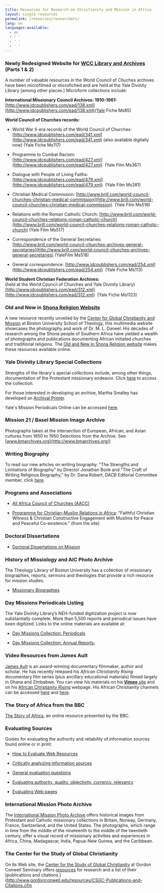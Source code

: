 ```yaml
---
title: Resources for Research on Christianity and Mission in Africa
layout: single-resources
permalink: /resources/researchers/
lang: en
languages-available:                         
  - en
  - ' '
  - ' '
  - ' '
---
```


### Newly Redesigned Website for [WCC Library and Archives](http://www.oikoumene.org/en/what-we-do/library-and-archives) (Parts 1 & 2)

A number of valuable resources in the World Council of Chuches archives have been microfilmed or microfiched and are held at the Yale Divinity Library (among other places.) Microform collections include:  

**International Missionary Council Archives: 1910-1961:**  
[http://www.idcpublishers.com/ead/138.xml](http://www.idcpublishers.com/ead/138.xml)(Yale Fiche Ms85)  

**World Council of Churches records:**  
*   World War II-era records of the World Council of Churches: [http://www.idcpublishers.com/ead/341.xml](http://www.idcpublishers.com/ead/341.xml) (also available digitally now) (Yale Fiche Ms117)  

*   Programme to Combat Racism: [http://www.idcpublishers.com/ead/427.xml](http://www.idcpublishers.com/ead/427.xml)  (Yale Film Ms367)  

*   Dialogue with People of Living Faiths: [http://www.idcpublishers.com/ead/479.xml](http://www.idcpublishers.com/ead/479.xml)  (Yale Film Ms381)  

*   Christian Medical Commission: [http://www.brill.com/world-council-churches-christian-medical-commission](http://www.brill.com/world-council-churches-christian-medical-commission)  (Yale Film Ms516)  

*   Relations with the Roman Catholic Church: [http://www.brill.com/world-council-churches-relations-roman-catholic-church](http://www.brill.com/world-council-churches-relations-roman-catholic-church) (Yale Film Ms517)  

*   Correspondence of the General Secretaries: [http://www.brill.com/world-council-churches-archives-general-secretaries](http://www.brill.com/world-council-churches-archives-general-secretaries) (YaleFilm Ms518)  

*   General correspondence: [http://www.idcpublishers.com/ead/254.xml](http://www.idcpublishers.com/ead/254.xml)  (Yale Fiche Ms113)  

**World Student Christian Federation Archives:**   
(held at the World Council of Churches and Yale Divinity Library) [http://www.idcpublishers.com/ead/312.xml](http://www.idcpublishers.com/ead/312.xml)  (Yale Fiche Ms1123)

### Old and New in [Shona Religion Website](http://sites.bu.edu/shonareligion/)

A new resource recently unveiled by the [Center for Global Christianity and Mission](http://www.bu.edu/cgcm/) at Boston University School of Theology, this multimedia website showcases the photography and work of Dr. M. L. Daneel. His decades of research among the Shona people of Southern Africa have yielded a wealth of photographs and publications documenting African initiated churches and traditional religions. The [Old and New in Shona Religion website](http://sites.bu.edu/shonareligion/) makes these resources available online.  

### Yale Divinity Library Special Collections

Strengths of the library's special collections include, among other things, documentation of the Protestant missionary endeavor. Click [here](http://web.library.yale.edu/divinity/special-collections) to access the collection.  

For those interested in developing an archive, Martha Smalley has developed an [Archival Primer](http://web.library.yale.edu/sites/default/files/files/archivalprimer_eng.pdf).  

Yale's Mission Periodicals Online can be accessed [here](http://guides.library.yale.edu/missionperiodicals).  

### Mission 21 / Basel Mission Image Archive

Photographs taken at the intersection of European, African, and Asian cultures from 1850 to 1950 Selections from the Archive. See [www.bmarchives.org](http://www.bmarchives.org/)  

### Writing Biography

To read our new articles on writing biography: "The Strengths and Limitations of Biography" by Director Jonathan Bonk and "The Craft of Writing Religious Biography," by Dr. Dana Robert, _DACB_ Editorial Committee member, click [here](resources/writing-biography.html).  

### Programs and Associations

*   [All Africa Council of Churches (AACC)](http://www.oikoumene.org/en/member-churches/africa/aacc)  

*   [Programme for Christian-Muslim Relations in Africa](http://www.procmura-prica.org/en/): "Faithful Christian Witness & Christian Constructive Engagement with Muslims for Peace and Peaceful Co-existence." (from the site)  

### Doctoral Dissertations

*   [Doctoral Dissertations on Mission](http://www.omscibmr.org/dissertations/index.php)  
 
### History of Missiology and AIC Photo Archive  

The Theology Library of Boston University has a collection of missionary biographies, reports, sermons and theologies that provide a rich resource for mission studies.  

*   [Missionary Biographies](http://www.bu.edu/missiology/missionary-biography/)    

### Day Missions Periodicals Listing  

The Yale Divinity Library’s NEH-funded digitization project is now substantially complete. More than 5,500 reports and periodical issues have been digitized. Links to the online materials are available at:  

*   [Day Missions Collection: Periodicals](http://web.library.yale.edu/divinity/day-missions-collection-annual-reports-listing)  

*   [Day Missions Collection: Annual Reports.](http://web.library.yale.edu/divinity/day-missions-collection-periodicals-listing)  

### Video Resources from James Ault

[James Ault](http://jamesault.com/) is an award-winning documentary filmmaker, author and scholar. He has recently released his _African Christianity Rising_ documentary film series (plus ancillary educational materials) filmed largely in Ghana and Zimbabwe. You can view his materials on his [**Vimeo** site](http://vimeo.com/jamesault) and on his [African Christianity Rising](http://jamesault.com/documentaries/africa-project/) webpage. His African Christianity channels can be accessed [here](http://vimeo.com/channels/343912) and [here](http://vimeo.com/channels/203513).

### The Story of Africa from the BBC

[The Story of Africa](http://www.bbc.co.uk/worldservice/africa/features/storyofafrica/index.shtml), an online resource presented by the BBC.

### Evaluating Sources
Guides for evaluating the authority and reliability of information sources found online or in print:  
*   [How to Evaluate Web Resources](http://www.whoishostingthis.com/resources/evaluating-web-resources/)  

*   [Critically analyzing information sources](http://guides.library.cornell.edu/criticallyanalyzing)  

*   [General evaluation questions](http://www.libraries.psu.edu/psul/lls/students/research_resources/evaluate_info.html)  

*   [Evaluating authority, quality, objectivity, currency, relevancy](https://library.uoregon.edu/guides/findarticles/credibility.html)  

*   [Evaluating Web pages](http://www.lib.berkeley.edu/TeachingLib/Guides/Internet/Evaluate.html)

### International Mission Photo Archive

The [International Mission Photo Archive](http://www.usc.edu/impa) offers historical images from Protestant and Catholic missionary collections in Britain, Norway, Germany, France, Switzerland, and the United States. The photographs, which range in time from the middle of the nineteenth to the middle of the twentieth century, offer a visual record of missionary activities and experiences in Africa, China, Madagascar, India, Papua-New Guinea, and the Caribbean.

### The Center for the Study of Global Christianity  

On its Web site, the [Center for the Study of Global Christianity](http://www.gordonconwell.edu/resources/Center-for-the-Study-of-Global-Christianity.cfm) at Gordon Conwell Seminary offers [resources](http://www.gordonconwell.edu/resources/CSGC-Resources.cfm) for research and a list of their [publications and citations.](http://www.gordonconwell.edu/resources/CSGC-Publications-and-Citations.cfm
